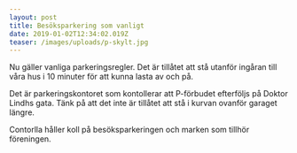 ```yaml
---
layout: post
title: Besöksparkering som vanligt
date: 2019-01-02T12:34:02.019Z
teaser: /images/uploads/p-skylt.jpg
---
```

Nu gäller vanliga parkeringsregler. Det är tillåtet att stå utanför ingåran till våra hus i 10 minuter för att kunna lasta av och på.

Det är parkeringskontoret som kontollerar att P-förbudet efterföljs på Doktor Lindhs gata. Tänk på att det inte är tillåtet att stå i kurvan ovanför garaget längre.

Contorlla håller koll på besöksparkeringen och  marken som tillhör föreningen.
